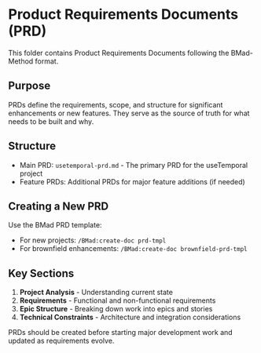 # Product Requirements Documents (PRD)

This folder contains Product Requirements Documents following the BMad-Method format.

## Purpose

PRDs define the requirements, scope, and structure for significant enhancements or new features. They serve as the source of truth for what needs to be built and why.

## Structure

- Main PRD: `usetemporal-prd.md` - The primary PRD for the useTemporal project
- Feature PRDs: Additional PRDs for major feature additions (if needed)

## Creating a New PRD

Use the BMad PRD template:
- For new projects: `/BMad:create-doc prd-tmpl`
- For brownfield enhancements: `/BMad:create-doc brownfield-prd-tmpl`

## Key Sections

1. **Project Analysis** - Understanding current state
2. **Requirements** - Functional and non-functional requirements
3. **Epic Structure** - Breaking down work into epics and stories
4. **Technical Constraints** - Architecture and integration considerations

PRDs should be created before starting major development work and updated as requirements evolve.